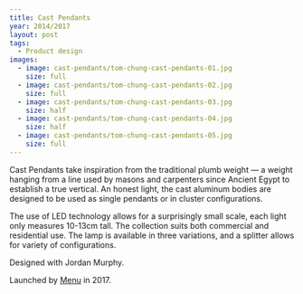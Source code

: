 ```yaml
---
title: Cast Pendants
year: 2014/2017
layout: post
tags:
  - Product design
images:
  - image: cast-pendants/tom-chung-cast-pendants-01.jpg
    size: full
  - image: cast-pendants/tom-chung-cast-pendants-02.jpg
    size: full
  - image: cast-pendants/tom-chung-cast-pendants-03.jpg
    size: half
  - image: cast-pendants/tom-chung-cast-pendants-04.jpg
    size: half
  - image: cast-pendants/tom-chung-cast-pendants-05.jpg
    size: full
---
```


Cast Pendants take inspiration from the traditional plumb weight &#8212; a weight hanging from a line used by masons and carpenters since Ancient Egypt to establish a true vertical. An honest light, the cast aluminum bodies are designed to be used as single pendants or in cluster configurations.

The use of LED technology allows for a surprisingly small scale, each light only measures 10-13cm tall. The collection suits both commercial and residential use. The lamp is available in three variations, and a splitter allows for variety of configurations.

Designed with Jordan Murphy.<p>Launched by <a href="http://menu.as">Menu</a> in 2017.